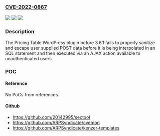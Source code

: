 ### [CVE-2022-0867](https://cve.mitre.org/cgi-bin/cvename.cgi?name=CVE-2022-0867)
![](https://img.shields.io/static/v1?label=Product&message=Pricing%20Table%20Plugin&color=blue)
![](https://img.shields.io/static/v1?label=Version&message=n%2Fa&color=blue)
![](https://img.shields.io/static/v1?label=Vulnerability&message=CWE-89%20SQL%20Injection&color=brighgreen)

### Description

The Pricing Table WordPress plugin before 3.6.1 fails to properly sanitize and escape user supplied POST data before it is being interpolated in an SQL statement and then executed via an AJAX action available to unauthenticated users

### POC

#### Reference
No PoCs from references.

#### Github
- https://github.com/20142995/sectool
- https://github.com/ARPSyndicate/cvemon
- https://github.com/ARPSyndicate/kenzer-templates

